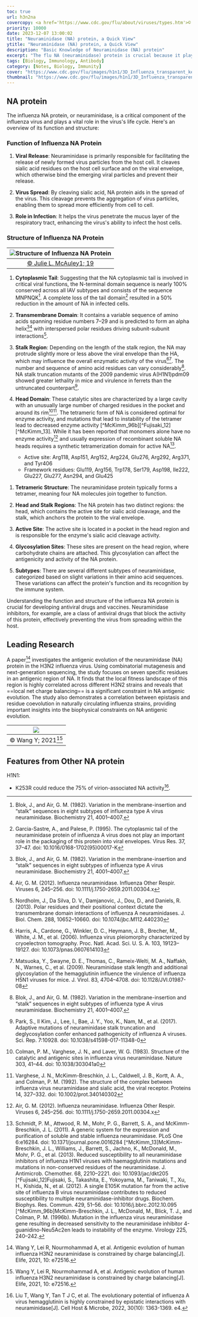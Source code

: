 ```yaml
---
toc: true
url: h3n2na
covercopy: <a href='https://www.cdc.gov/flu/about/viruses/types.htm'>© cdc.gov</a>
priority: 10000
date: 2023-12-07 13:00:02
title: "Neuraminidase (NA) protein, a Quick View"
ytitle: "Neuraminidase (NA) protein, a Quick View"
description: "Basic Knowledge of Neuraminidase (NA) protein"
excerpt: "The flu NA (neuraminidase) protein is crucial because it plays a key role in the influenza virus's ability to infect host cells and spread within the body. It helps the virus to release newly formed viral particles from infected cells, facilitating the spread of the infection. As such, it's a key target for antiviral drugs and vaccine development, helping in controlling and preventing flu outbreaks."
tags: [Biology, Immunology, Antibody]
category: [Notes, Biology, Immunity]
cover: "https://www.cdc.gov/flu/images/h1n1/3D_Influenza_transparent_key_pieslice_med.gif"
thumbnail: "https://www.cdc.gov/flu/images/h1n1/3D_Influenza_transparent_key_pieslice_med.gif"
---
```



## NA protein

The influenza NA protein, or neuraminidase, is a critical component of the influenza virus and plays a vital role in the virus's life cycle. Here's an overview of its function and structure:

### Function of Influenza NA Protein

1. **Viral Release**: Neuraminidase is primarily responsible for facilitating the release of newly formed virus particles from the host cell. It cleaves sialic acid residues on the host cell surface and on the viral envelope, which otherwise bind the emerging viral particles and prevent their release.

2. **Virus Spread**: By cleaving sialic acid, NA protein aids in the spread of the virus. This cleavage prevents the aggregation of virus particles, enabling them to spread more efficiently from cell to cell.

3. **Role in Infection**: It helps the virus penetrate the mucus layer of the respiratory tract, enhancing the virus's ability to infect the host cells.

### Structure of Influenza NA Protein

|![Structure of Influenza NA Protein](https://www.frontiersin.org/files/Articles/432609/fmicb-10-00039-HTML/image_m/fmicb-10-00039-g001.jpg)|
|:-:|
|[© Julie L. McAuley1; 19](https://www.frontiersin.org/articles/10.3389/fmicb.2019.00039/full)|



1. **Cytoplasmic Tail**: Suggesting that the NA cytoplasmic tail is involved in critical viral functions, the N-terminal domain sequence is nearly 100% conserved across all IAV subtypes and consists of the sequence MNPNQK[^Blok_J_82]. A complete loss of the tail domain[^Garcia-Sastre_95] resulted in a 50% reduction in the amount of NA in infected cells.

2. **Transmembrane Domain**: It contains a variable sequence of amino acids spanning residue numbers 7–29 and is predicted to form an alpha helix[^Blok_J_82][^Air_12] with interspersed polar residues driving subunit-subunit interactions[^Nordholm]. 

3. **Stalk Region**: Depending on the length of the stalk region, the NA may protrude slightly more or less above the viral envelope than the HA, which may influence the overall enzymatic activity of the virus[^Harris_A_06][^Matsuoka_Y_09]. The number and sequence of amino acid residues can vary considerably[^Blok_J_82].  NA stalk truncation mutants of the 2009 pandemic virus A(H1N1)pdm09 showed greater lethality in mice and virulence in ferrets than the untruncated counterpart[^Park_17].

4. **Head Domain**: These catalytic sites are characterized by a large cavity with an unusually large number of charged residues in the pocket and around its rim[^Colman_83][^Varghese_92]. The tetrameric form of NA is considered optimal for enzyme activity, and mutations that lead to instability of the tetramer lead to decreased enzyme activity [^McKimm_96b][^Fujisaki_12][^McKimm_13]. While it has been reported that monomers alone have no enzyme activity[^Air_12] and usually expression of recombinant soluble NA heads requires a synthetic tetramerization domain for active NA[^Schmidt_11].
    - Active site: Arg118, Asp151, Arg152, Arg224, Glu276, Arg292, Arg371, and Tyr406
    - Framework residues: Glu119, Arg156, Trp178, Ser179, Asp198, Ile222, Glu227, Glu277, Asn294, and Glu425


[^Schmidt_11]: Schmidt, P. M., Attwood, R. M., Mohr, P. G., Barrett, S. A., and McKimm-Breschkin, J. L. (2011). A generic system for the expression and purification of soluble and stable influenza neuraminidase. PLoS One 6:e16284. doi: 10.1371/journal.pone.0016284
[^McKimm_13]McKimm-Breschkin, J. L., Williams, J., Barrett, S., Jachno, K., McDonald, M., Mohr, P. G., et al. (2013). Reduced susceptibility to all neuraminidase inhibitors of influenza H1N1 viruses with haemagglutinin mutations and mutations in non-conserved residues of the neuraminidase. J. Antimicrob. Chemother. 68, 2210–2221. doi: 10.1093/jac/dkt205
[^Fujisaki_12]Fujisaki, S., Takashita, E., Yokoyama, M., Taniwaki, T., Xu, H., Kishida, N., et al. (2012). A single E105K mutation far from the active site of influenza B virus neuraminidase contributes to reduced susceptibility to multiple neuraminidase-inhibitor drugs. Biochem. Biophys. Res. Commun. 429, 51–56. doi: 10.1016/j.bbrc.2012.10.095
[^McKimm_96b]McKimm-Breschkin, J. L., McDonald, M., Blick, T. J., and Colman, P. M. (1996b). Mutation in the influenza virus neuraminidase gene resulting in decreased sensitivity to the neuraminidase inhibitor 4-guanidino-Neu5Ac2en leads to instability of the enzyme. Virology 225, 240–242.


[^Varghese_92]: Varghese, J. N., McKimm-Breschkin, J. L., Caldwell, J. B., Kortt, A. A., and Colman, P. M. (1992). The structure of the complex between influenza virus neuraminidase and sialic acid, the viral receptor. Proteins 14, 327–332. doi: 10.1002/prot.340140302
[^Colman_83]: Colman, P. M., Varghese, J. N., and Laver, W. G. (1983). Structure of the catalytic and antigenic sites in influenza virus neuraminidase. Nature 303, 41–44. doi: 10.1038/303041a0
[^Park_17]: Park, S., Il Kim, J., Lee, I., Bae, J. Y., Yoo, K., Nam, M., et al. (2017). Adaptive mutations of neuraminidase stalk truncation and deglycosylation confer enhanced pathogenicity of influenza A viruses. Sci. Rep. 7:10928. doi: 10.1038/s41598-017-11348-0
[^Nordholm]: Nordholm, J., Da Silva, D. V., Damjanovic, J., Dou, D., and Daniels, R. (2013). Polar residues and their positional context dictate the transmembrane domain interactions of influenza A neuraminidases. J. Biol. Chem. 288, 10652–10660. doi: 10.1074/jbc.M112.440230
[^Air_12]: Air, G. M. (2012). Influenza neuraminidase. Influenza Other Respir. Viruses 6, 245–256. doi: 10.1111/j.1750-2659.2011.00304.x
[^Harris_A_06]: Harris, A., Cardone, G., Winkler, D. C., Heymann, J. B., Brecher, M., White, J. M., et al. (2006). Influenza virus pleiomorphy characterized by cryoelectron tomography. Proc. Natl. Acad. Sci. U. S. A. 103, 19123–19127. doi: 10.1073/pnas.0607614103
[^Matsuoka_Y_09]: Matsuoka, Y., Swayne, D. E., Thomas, C., Rameix-Welti, M. A., Naffakh, N., Warnes, C., et al. (2009). Neuraminidase stalk length and additional glycosylation of the hemagglutinin influence the virulence of influenza H5N1 viruses for mice. J. Virol. 83, 4704–4708. doi: 10.1128/JVI.01987-08

[^Blok_J_82]: Blok, J., and Air, G. M. (1982). Variation in the membrane-insertion and “stalk” sequences in eight subtypes of influenza type A virus neuraminidase. Biochemistry 21, 4001–4007.
[^Garcia-Sastre_95]: Garcia-Sastre, A., and Palese, P. (1995). The cytoplasmic tail of the neuraminidase protein of influenza A virus does not play an important role in the packaging of this protein into viral envelopes. Virus Res. 37, 37–47. doi: 10.1016/0168-1702(95)00017-K


1. **Tetrameric Structure**: The neuraminidase protein typically forms a tetramer, meaning four NA molecules join together to function.

2. **Head and Stalk Regions**: The NA protein has two distinct regions: the head, which contains the active site for sialic acid cleavage, and the stalk, which anchors the protein to the viral envelope.

3. **Active Site**: The active site is located in a pocket in the head region and is responsible for the enzyme's sialic acid cleavage activity.

4. **Glycosylation Sites**: These sites are present on the head region, where carbohydrate chains are attached. This glycosylation can affect the antigenicity and activity of the NA protein.

5. **Subtypes**: There are several different subtypes of neuraminidase, categorized based on slight variations in their amino acid sequences. These variations can affect the protein's function and its recognition by the immune system.




Understanding the function and structure of the influenza NA protein is crucial for developing antiviral drugs and vaccines. Neuraminidase inhibitors, for example, are a class of antiviral drugs that block the activity of this protein, effectively preventing the virus from spreading within the host.


## Leading Research

A paper[^Wang_Y_21] investigates the antigenic evolution of the neuraminidase (NA) protein in the H3N2 influenza virus. Using combinatorial mutagenesis and next-generation sequencing, the study focuses on seven specific residues in an antigenic region of NA. It finds that the local fitness landscape of this region is highly correlated across different H3N2 strains and reveals that ==local net charge balancing== is a significant constraint in NA antigenic evolution. The study also demonstrates a correlation between epistasis and residue coevolution in naturally circulating influenza strains, providing important insights into the biophysical constraints on NA antigenic evolution.

|![](https://iiif.elifesciences.org/lax/72516%2Felife-72516-fig1-v2.tif/full/1500,/0/default.jpg)|
|:-:|
|© Wang Y; 2021[^Wang_Y_21]|

[^Wang_Y_21]: Wang Y, Lei R, Nourmohammad A, et al. Antigenic evolution of human influenza H3N2 neuraminidase is constrained by charge balancing[J]. Elife, 2021, 10: e72516.


## Features from Other NA protein

H1N1:
  - K253R could reduce the 75% of virion-associated NA activity[^Liu_T_22].


[^Liu_T_22]: Liu T, Wang Y, Tan T J C, et al. The evolutionary potential of influenza A virus hemagglutinin is highly constrained by epistatic interactions with neuraminidase[J]. Cell Host & Microbe, 2022, 30(10): 1363-1369. e4.


<style>
pre {
  background-color:#38393d;
  color: #5fd381;
}
</style>
